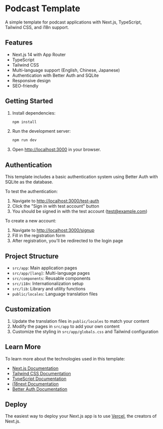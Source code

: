# Podcast Template

A simple template for podcast applications with Next.js, TypeScript, Tailwind CSS, and i18n support.

## Features

- Next.js 14 with App Router
- TypeScript
- Tailwind CSS
- Multi-language support (English, Chinese, Japanese)
- Authentication with Better Auth and SQLite
- Responsive design
- SEO-friendly

## Getting Started

1. Install dependencies:
   ```bash
   npm install
   ```

2. Run the development server:
   ```bash
   npm run dev
   ```

3. Open [http://localhost:3000](http://localhost:3000) in your browser.

## Authentication

This template includes a basic authentication system using Better Auth with SQLite as the database.

To test the authentication:
1. Navigate to [http://localhost:3000/test-auth](http://localhost:3000/test-auth)
2. Click the "Sign in with test account" button
3. You should be signed in with the test account (test@example.com)

To create a new account:
1. Navigate to [http://localhost:3000/signup](http://localhost:3000/signup)
2. Fill in the registration form
3. After registration, you'll be redirected to the login page

## Project Structure

- `src/app`: Main application pages
- `src/app/[lang]`: Multi-language pages
- `src/components`: Reusable components
- `src/i18n`: Internationalization setup
- `src/lib`: Library and utility functions
- `public/locales`: Language translation files

## Customization

1. Update the translation files in `public/locales` to match your content
2. Modify the pages in `src/app` to add your own content
3. Customize the styling in `src/app/globals.css` and Tailwind configuration

## Learn More

To learn more about the technologies used in this template:

- [Next.js Documentation](https://nextjs.org/docs)
- [Tailwind CSS Documentation](https://tailwindcss.com/docs)
- [TypeScript Documentation](https://www.typescriptlang.org/docs/)
- [i18next Documentation](https://www.i18next.com/)
- [Better Auth Documentation](https://www.better-auth.com/)

## Deploy

The easiest way to deploy your Next.js app is to use [Vercel](https://vercel.com/new?utm_medium=default-template&filter=next.js&utm_source=create-next-app&utm_campaign=create-next-app-readme), the creators of Next.js.